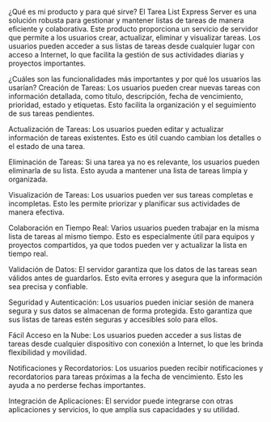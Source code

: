 ¿Qué es mi producto y para qué sirve?
El Tarea List Express Server es una solución robusta para gestionar y mantener listas de tareas de manera eficiente y colaborativa. Este producto proporciona un servicio de servidor que permite a los usuarios crear, actualizar, eliminar y visualizar tareas. Los usuarios pueden acceder a sus listas de tareas desde cualquier lugar con acceso a Internet, lo que facilita la gestión de sus actividades diarias y proyectos importantes.

¿Cuáles son las funcionalidades más importantes y por qué los usuarios las usarían?
Creación de Tareas: Los usuarios pueden crear nuevas tareas con información detallada, como título, descripción, fecha de vencimiento, prioridad, estado y etiquetas. Esto facilita la organización y el seguimiento de sus tareas pendientes.

Actualización de Tareas: Los usuarios pueden editar y actualizar información de tareas existentes. Esto es útil cuando cambian los detalles o el estado de una tarea.

Eliminación de Tareas: Si una tarea ya no es relevante, los usuarios pueden eliminarla de su lista. Esto ayuda a mantener una lista de tareas limpia y organizada.

Visualización de Tareas: Los usuarios pueden ver sus tareas completas e incompletas. Esto les permite priorizar y planificar sus actividades de manera efectiva.

Colaboración en Tiempo Real: Varios usuarios pueden trabajar en la misma lista de tareas al mismo tiempo. Esto es especialmente útil para equipos y proyectos compartidos, ya que todos pueden ver y actualizar la lista en tiempo real.

Validación de Datos: El servidor garantiza que los datos de las tareas sean válidos antes de guardarlos. Esto evita errores y asegura que la información sea precisa y confiable.

Seguridad y Autenticación: Los usuarios pueden iniciar sesión de manera segura y sus datos se almacenan de forma protegida. Esto garantiza que sus listas de tareas estén seguras y accesibles solo para ellos.

Fácil Acceso en la Nube: Los usuarios pueden acceder a sus listas de tareas desde cualquier dispositivo con conexión a Internet, lo que les brinda flexibilidad y movilidad.

Notificaciones y Recordatorios: Los usuarios pueden recibir notificaciones y recordatorios para tareas próximas a la fecha de vencimiento. Esto les ayuda a no perderse fechas importantes.

Integración de Aplicaciones: El servidor puede integrarse con otras aplicaciones y servicios, lo que amplía sus capacidades y su utilidad.